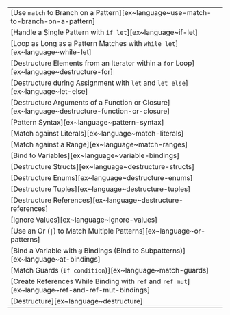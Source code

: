 ||
|--------|
| [Use `match` to Branch on a Pattern][ex~language~use-match-to-branch-on-a-pattern] |
| [Handle a Single Pattern with `if let`][ex~language~if-let] |
| [Loop as Long as a Pattern Matches with `while let`][ex~language~while-let] |
| [Destructure Elements from an Iterator within a `for` Loop][ex~language~destructure-for] |
| [Destructure during Assignment with `let` and `let else`][ex~language~let-else] |
| [Destructure Arguments of a Function or Closure][ex~language~destructure-function-or-closure] |
| [Pattern Syntax][ex~language~pattern-syntax] |
| [Match against Literals][ex~language~match-literals] |
| [Match against a Range][ex~language~match-ranges] |
| [Bind to Variables][ex~language~variable-bindings] |
| [Destructure Structs][ex~language~destructure-structs] |
| [Destructure Enums][ex~language~destructure-enums] |
| [Destructure Tuples][ex~language~destructure-tuples] |
| [Destructure References][ex~language~destructure-references] |
| [Ignore Values][ex~language~ignore-values] |
| [Use an Or (`\|`) to Match Multiple Patterns][ex~language~or-patterns] |
| [Bind a Variable with `@` Bindings (Bind to Subpatterns)][ex~language~at-bindings] |
| [Match Guards (`if condition`)][ex~language~match-guards] |
| [Create References While Binding with `ref` and `ref mut`][ex~language~ref-and-ref-mut-bindings] |
| [Destructure][ex~language~destructure] |

